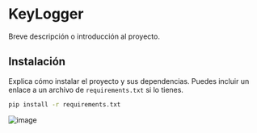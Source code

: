 # KeyLogger

Breve descripción o introducción al proyecto.

## Instalación

Explica cómo instalar el proyecto y sus dependencias. Puedes incluir un enlace a un archivo de `requirements.txt` si lo tienes.

```bash
pip install -r requirements.txt
```

![image](https://github.com/m0rd3caii/keylogger/assets/142639542/b4463097-2360-44f5-950d-6fbd7edf7d39)
